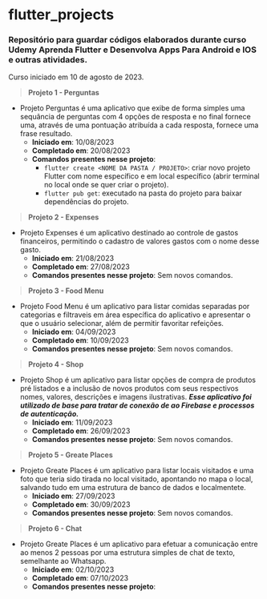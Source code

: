 # flutter_projects
### Repositório para guardar códigos elaborados durante curso Udemy Aprenda Flutter e Desenvolva Apps Para Android e IOS e outras atividades.

Curso iniciado em 10 de agosto de 2023.

> **Projeto 1 - Perguntas**

* Projeto Perguntas é uma aplicativo que exibe de forma simples uma sequância de perguntas com 4 opções de resposta e no final fornece uma, através de uma pontuação atribuída a cada resposta, fornece uma frase resultado.
    - **Iniciado em**: 10/08/2023
    - **Completado em**: 20/08/2023
    - **Comandos presentes nesse projeto**: 
        - `flutter create <NOME DA PASTA / PROJETO>`: criar novo projeto Flutter com nome específico e em local específico (abrir terminal no local onde se quer criar o projeto).
        - `flutter pub get`: executado na pasta do projeto para baixar dependências do projeto.

> **Projeto 2 - Expenses**

* Projeto Expenses é um aplicativo destinado ao controle de gastos financeiros, permitindo o cadastro de valores gastos com o nome desse gasto.
    - **Iniciado em**: 21/08/2023
    - **Completado em**: 27/08/2023
    - **Comandos presentes nesse projeto**: Sem novos comandos.

> **Projeto 3 - Food Menu**

* Projeto Food Menu é um aplicativo para listar comidas separadas por categorias e filtraveis em área específica do aplicativo e apresentar o que o usuário selecionar, além de permitir favoritar refeições.
    - **Iniciado em**: 04/09/2023
    - **Completado em**: 10/09/2023
    - **Comandos presentes nesse projeto**: Sem novos comandos.

> **Projeto 4 - Shop**

* Projeto Shop é um aplicativo para listar opções de compra de produtos pré listados e a inclusão de novos produtos com seus respectivos nomes, valores, descrições e imagens ilustrativas. 
***Esse aplicativo foi utilizado de base para tratar de conexão de ao Firebase e processos de autenticação.***
    - **Iniciado em**: 11/09/2023
    - **Completado em**: 26/09/2023
    - **Comandos presentes nesse projeto**: Sem novos comandos.

> **Projeto 5 - Greate Places**

* Projeto Greate Places é um aplicativo para listar locais visitados e uma foto que teria sido tirada no local visitado, apontando no mapa o local, salvando tudo em uma estrutura de banco de dados e localmentete. 
    - **Iniciado em**: 27/09/2023
    - **Completado em**: 30/09/2023
    - **Comandos presentes nesse projeto**: Sem novos comandos.

> **Projeto 6 - Chat**

* Projeto Greate Places é um aplicativo para efetuar a comunicação entre ao menos 2 pessoas por uma estrutura simples de chat de texto, semelhante ao Whatsapp. 
    - **Iniciado em**: 02/10/2023
    - **Completado em**: 07/10/2023
    - **Comandos presentes nesse projeto**: 